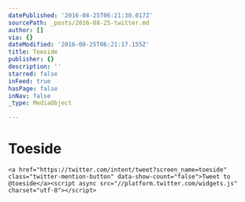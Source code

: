 ```yaml
---
datePublished: '2016-08-25T06:21:30.017Z'
sourcePath: _posts/2016-08-25-twitter.md
author: []
via: {}
dateModified: '2016-08-25T06:21:17.155Z'
title: Toeside
publisher: {}
description: ''
starred: false
inFeed: true
hasPage: false
inNav: false
_type: MediaObject

---
```

# Toeside

    <a href="https://twitter.com/intent/tweet?screen_name=toeside" class="twitter-mention-button" data-show-count="false">Tweet to @toeside</a><script async src="//platform.twitter.com/widgets.js" charset="utf-8"></script>